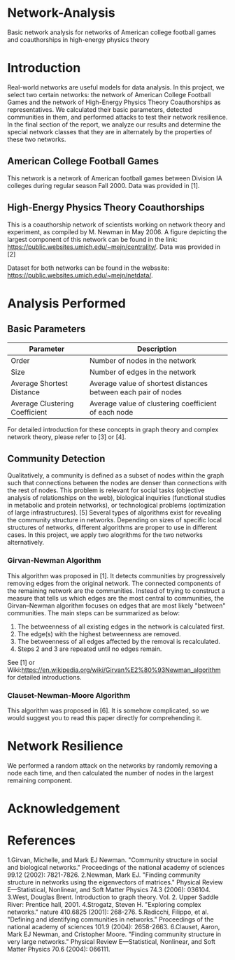 # Network-Analysis
Basic network analysis for networks of American college football games and coauthorships in high-energy physics theory

# Introduction
Real-world networks are useful models for data analysis. In this project, we select two certain networks: the network of American College Football Games and the network of High-Energy Physics Theory Coauthorships as representatives. We calculated their basic parameters, detected communities in them, and performed attacks to test their network resilience. In the final section of the report, we analyze our results and determine the special network classes that they are in alternately by the properties of these two networks.

## American College Football Games
This network is a network of American football games between Division IA colleges during regular season Fall 2000. Data was provided in [1]. 

## High-Energy Physics Theory Coauthorships
This is a coauthorship network of scientists working on network theory and experiment, as compiled by M. Newman in May 2006. A figure depicting the largest component of this network can be found in the link: https://public.websites.umich.edu/~mejn/centrality/. Data was provided in [2]

Dataset for both networks can be found in the webssite: https://public.websites.umich.edu/~mejn/netdata/.

# Analysis Performed

## Basic Parameters

|Parameter|Description|
|---|---|
|Order|Number of nodes in the network|
|Size|Number of edges in the network|
|Average Shortest Distance|Average value of shortest distances between each pair of nodes|
|Average Clustering Coefficient|Average value of clustering coefficient of each node|

For detailed introduction for these concepts in graph theory and complex network theory, please refer to [3] or [4]. 

## Community Detection
Qualitatively, a community is defined as a subset of nodes within the graph such that connections between the nodes are denser than connections with the rest of nodes. This problem is relevant for social tasks (objective analysis of relationships on the web), biological inquiries (functional studies in metabolic and protein networks), or technological problems (optimization of large infrastructures). [5] Several types of algorithms exist for revealing the community structure in networks. Depending on sizes of specific local structures of networks, different algorithms are proper to use in different cases. In this project, we apply two alogrithms for the two networks alternatively.

### Girvan-Newman Algorithm
This algorithm was proposed in [1]. It detects communities by progressively removing edges from the original network. The connected components of the remaining network are the communities. Instead of trying to construct a measure that tells us which edges are the most central to communities, the Girvan–Newman algorithm focuses on edges that are most likely "between" communities. The main steps can be summarized as below:

1. The betweenness of all existing edges in the network is calculated first.
2. The edge(s) with the highest betweenness are removed.
3. The betweenness of all edges affected by the removal is recalculated.
4. Steps 2 and 3 are repeated until no edges remain.

See [1] or Wiki:https://en.wikipedia.org/wiki/Girvan%E2%80%93Newman_algorithm for detailed introductions.

### Clauset-Newman-Moore Algorithm
This algorithm was proposed in [6]. It is somehow complicated, so we would suggest you to read this paper directly for comprehending it.

# Network Resilience
We performed a random attack on the networks by randomly removing a node each time, and then calculated the number of nodes in the largest remaining component.

# Acknowledgement


# References
1.Girvan, Michelle, and Mark EJ Newman. "Community structure in social and biological networks." Proceedings of the national academy of sciences 99.12 (2002): 7821-7826.
2.Newman, Mark EJ. "Finding community structure in networks using the eigenvectors of matrices." Physical Review E—Statistical, Nonlinear, and Soft Matter Physics 74.3 (2006): 036104.
3.West, Douglas Brent. Introduction to graph theory. Vol. 2. Upper Saddle River: Prentice hall, 2001.
4.Strogatz, Steven H. "Exploring complex networks." nature 410.6825 (2001): 268-276.
5.Radicchi, Filippo, et al. "Defining and identifying communities in networks." Proceedings of the national academy of sciences 101.9 (2004): 2658-2663.
6.Clauset, Aaron, Mark EJ Newman, and Cristopher Moore. "Finding community structure in very large networks." Physical Review E—Statistical, Nonlinear, and Soft Matter Physics 70.6 (2004): 066111.
